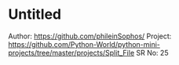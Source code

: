 # Untitled

Author: https://github.com/phileinSophos/
Project: https://github.com/Python-World/python-mini-projects/tree/master/projects/Split_File
SR No: 25